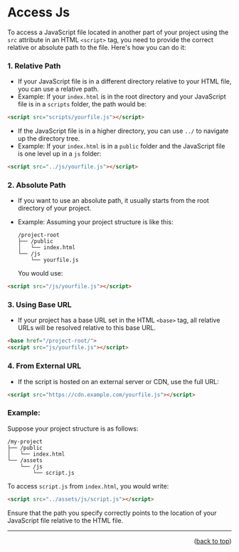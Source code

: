 <a name="topage"></a>

# Access Js

To access a JavaScript file located in another part of your project using the `src` attribute in an HTML `<script>` tag, you need to provide the correct relative or absolute path to the file. Here's how you can do it:

### 1. **Relative Path**
   - If your JavaScript file is in a different directory relative to your HTML file, you can use a relative path.
   - Example: If your `index.html` is in the root directory and your JavaScript file is in a `scripts` folder, the path would be:

   ```html
   <script src="scripts/yourfile.js"></script>
   ```

   - If the JavaScript file is in a higher directory, you can use `../` to navigate up the directory tree.
   - Example: If your `index.html` is in a `public` folder and the JavaScript file is one level up in a `js` folder:

   ```html
   <script src="../js/yourfile.js"></script>
   ```

### 2. **Absolute Path**
   - If you want to use an absolute path, it usually starts from the root directory of your project.
   - Example: Assuming your project structure is like this:

     ```
     /project-root
     ├── /public
     │   └── index.html
     └── /js
         └── yourfile.js
     ```

     You would use:

   ```html
   <script src="/js/yourfile.js"></script>
   ```

### 3. **Using Base URL**
   - If your project has a base URL set in the HTML `<base>` tag, all relative URLs will be resolved relative to this base URL.

   ```html
   <base href="/project-root/">
   <script src="js/yourfile.js"></script>
   ```

### 4. **From External URL**
   - If the script is hosted on an external server or CDN, use the full URL:

   ```html
   <script src="https://cdn.example.com/yourfile.js"></script>
   ```

### Example:
Suppose your project structure is as follows:

```
/my-project
├── /public
│   └── index.html
└── /assets
    └── /js
        └── script.js
```

To access `script.js` from `index.html`, you would write:

```html
<script src="../assets/js/script.js"></script>
```

Ensure that the path you specify correctly points to the location of your JavaScript file relative to the HTML file.

-----

<p align="right">(<a href="#topage">back to top</a>)</p>
<br/>
<br/>

